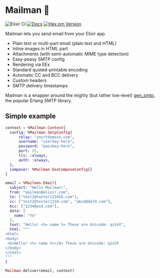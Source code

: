 # Mailman 👮

![Elixir CI](https://github.com/mailman-elixir/mailman/workflows/Elixir%20CI/badge.svg)
[![Docs](https://img.shields.io/badge/api-docs-green.svg?style=flat)](https://hexdocs.pm/mailman)
[![Hex.pm Version](http://img.shields.io/hexpm/v/mailman.svg?style=flat)](https://hex.pm/packages/mailman)

Mailman lets you send email from your Elixir app.

* Plain text or multi-part email (plain text and HTML)
* Inline images in HTML part
* Attachments (with semi-automatic MIME type detection)
* Easy-peasy SMTP config
* Rendering via EEx
* Standard quoted-printable encoding
* Automatic CC and BCC delivery
* Custom headers
* SMTP delivery timestamps

Mailman is a wrapper around the mighty (but rather low-level) [gen_smtp](https://github.com/vagabond/gen_smtp), the popular Erlang SMTP library.


## Simple example 

```elixir
context = %Mailman.Context{
  config: %Mailman.SmtpConfig{
      relay: "yourtdomain.com",
      username: "userkey-here",
      password: "passkey-here",
      port: 25,
      tls: :always,
      auth: :always,
  },
  composer: %Mailman.EexComposeConfig{}
}

email = %Mailman.Email{
  subject: "Hello Mailman!",
  from: "mailman@elixir.com",
  to: ["test1@tester123456.com"],
  cc: ["test2@tester1234.com", "abcd@defd.com"],
  bcc: ["1234@wsd.com"],
  data: [
    name: "Yo"
  ],
  text: "Hello! <%= name %> These are Unicode: qżźół",
  html: """
<html>
<body>
 <b>Hello! <%= name %></b> These are Unicode: qżźół
</body>
</html>
"""
}

Mailman.deliver(email, context)
```
